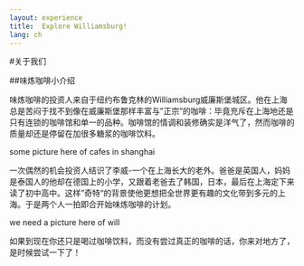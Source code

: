 ```yaml
---
layout: experience
title:  Explore Williamsburg!
lang: ch
---
```


#关于我们

##味炼咖啡小介绍

味炼咖啡的投资人来自于纽约布鲁克林的Williamsburg威廉斯堡城区。他在上海总是苦闷于找不到像在威廉斯堡那样丰富与”正宗”的咖啡：毕竟充斥在上海地还是只有连锁的咖啡馆和单一的品种。咖啡馆的情调和装修确实是洋气了，然而咖啡的质量却还是停留在加很多糖浆的咖啡饮料。

some picture here of cafes in shanghai

一次偶然的机会投资人结识了李威-一个在上海长大的老外。爸爸是英国人，妈妈是泰国人的他却在德国上的小学，又跟着老爸去了韩国，日本，最后在上海定下来读了初中高中。这样”奇特“的背景使他更想把全世界更有趣的文化带到多元的上海。于是两个人一拍即合开始味炼咖啡的计划。

we need a picture here of will

如果到现在你还只是喝过咖啡饮料，而没有尝过真正的咖啡的话，你来对地方了，是时候尝试一下了！
